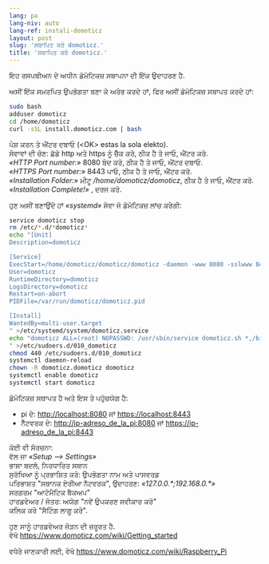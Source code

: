 ```yaml
---
lang: pa
lang-niv: auto
lang-ref: instali-domoticz
layout: post
slug: 'ਸਥਾਪਿਤ ਕਰੋ domoticz.'
title: 'ਸਥਾਪਿਤ ਕਰੋ domoticz.'
---
```


ਇਹ ਰਸਪਬੀਅਨ ਦੇ ਅਧੀਨ ਡੋਮੋਟਿਕਜ਼ ਸਥਾਪਨਾ ਦੀ ਇੱਕ ਉਦਾਹਰਣ ਹੈ.

ਅਸੀਂ ਇੱਕ ਸਮਰਪਿਤ ਉਪਭੋਗਤਾ ਬਣਾ ਕੇ ਅਰੰਭ ਕਰਦੇ ਹਾਂ, ਫਿਰ ਅਸੀਂ ਡੋਮੋਟਿਕਜ਼ ਸਥਾਪਤ ਕਰਦੇ ਹਾਂ:
```bash
sudo bash
adduser domoticz
cd /home/domoticz
curl -sSL install.domoticz.com | bash
```
ਪੇਸ਼ ਕਰਨ ਤੇ ਐਂਟਰ ਦਬਾਓ (\<OK> estas la sola elekto).  
ਸੇਵਾਵਾਂ ਦੀ ਚੋਣ: ਛੱਡੋ http ਅਤੇ https ਨੂੰ ਚੈੱਕ ਕਰੋ, ਠੀਕ ਹੈ ਤੇ ਜਾਓ, ਐਂਟਰ ਕਰੋ.  
_«HTTP Port number:»_ 8080 ਬੰਦ ਕਰੋ, ਠੀਕ ਹੈ ਤੇ ਜਾਓ, ਐਂਟਰ ਦਬਾਓ.  
_«HTTPS Port number:»_ 8443 ਪਾਓ, ਠੀਕ ਹੈ ਤੇ ਜਾਓ, ਐਂਟਰ ਕਰੋ.  
_«Installation Folder:»_ ਮੀਟੂ _/home/domoticz/domoticz_, ਠੀਕ ਹੈ ਤੇ ਜਾਓ, ਐਂਟਰ ਕਰੋ.  
_«Installation Complete!»_  , ਦਰਜ ਕਰੋ.


ਹੁਣ ਅਸੀਂ ਬਣਾਉਂਦੇ ਹਾਂ _«systemd»_ ਸੇਵਾ ਜੋ ਡੋਮੋਟਿਕਜ਼ ਲਾਂਚ ਕਰੇਗੀ:
```bash
service domoticz stop
rm /etc/*.d/*domoticz*
echo "[Unit]
Description=domoticz

[Service]
ExecStart=/home/domoticz/domoticz/domoticz -daemon -www 8080 -sslwww 8443 -pidfile /var/run/domoticz/domoticz.pid
User=domoticz
RuntimeDirectory=domoticz
LogsDirectory=domoticz
Restart=on-abort
PIDFile=/var/run/domoticz/domoticz.pid

[Install]
WantedBy=multi-user.target
" >/etc/systemd/system/domoticz.service
echo "domoticz ALL=(root) NOPASSWD: /usr/sbin/service domoticz.sh *,/bin/systemctl stop domoticz.service,/bin/systemctl start domoticz.service
" >/etc/sudoers.d/010_domoticz
chmod 440 /etc/sudoers.d/010_domoticz
systemctl daemon-reload
chown -R domoticz.domoticz domoticz
systemctl enable domoticz
systemctl start domoticz
```

ਡੋਮੋਟਿਕਜ਼ ਸਥਾਪਤ ਹੈ ਅਤੇ ਇਸ ਤੇ ਪਹੁੰਚਯੋਗ ਹੈ:
* pi ਦੇ: <http://localhost:8080> ਜਾਂ <https://localhost:8443>
* ਨੈੱਟਵਰਕ ਦੇ: <http://ip-adreso_de_la_pi:8080> ਜਾਂ <https://ip-adreso_de_la_pi:8443>

ਕੋਈ ਵੀ ਸੰਰਚਨਾ:  
ਵੱਲ ਜਾ _«Setup --> Settings»_  
ਭਾਸ਼ਾ ਬਦਲੋ, ਨਿਰਧਾਰਿਤ ਸਥਾਨ  
ਸੁਰੱਖਿਆ ਨੂੰ ਪ੍ਰਭਾਸ਼ਿਤ ਕਰੋ: ਉਪਭੋਗਤਾ ਨਾਮ ਅਤੇ ਪਾਸਵਰਡ  
ਪਰਿਭਾਸ਼ਤ "ਸਥਾਨਕ ਏਰੀਆ ਨੈਟਵਰਕ", ਉਦਾਹਰਣ: _«127.0.0.\*;192.168.0.*»_  
ਸਰਗਰਮ "ਆਟੋਮੈਟਿਕ ਬੈਕਅਪ"  
ਹਾਰਡਵੇਅਰ / ਜੰਤਰ: ਅਯੋਗ "ਨਵੇਂ ਉਪਕਰਣ ਸਵੀਕਾਰ ਕਰੋ"  
ਕਲਿਕ ਕਰੋ "ਸੈਟਿੰਗ ਲਾਗੂ ਕਰੋ".  

ਹੁਣ ਸਾਨੂੰ ਹਾਰਡਵੇਅਰ ਜੋੜਨ ਦੀ ਜ਼ਰੂਰਤ ਹੈ.  
ਵੇਖੋ <https://www.domoticz.com/wiki/Getting_started>

ਵਧੇਰੇ ਜਾਣਕਾਰੀ ਲਈ,
ਵੇਖੋ <https://www.domoticz.com/wiki/Raspberry_Pi>
